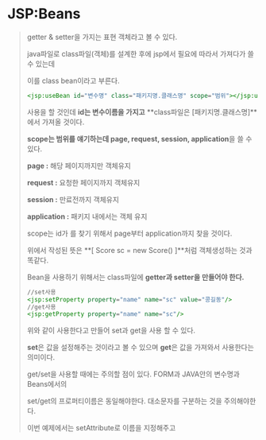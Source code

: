 # JSP:Beans

>  getter & setter을 가지는 표현 객체라고 볼 수 있다.
>
> java파일로 class파일(객체)를 설계한 후에 jsp에서 필요에 따라서 가져다가 쓸 수 있는데
>
> 이를 class bean이라고 부른다.
>
> ```jsp
> <jsp:useBean id="변수명" class="패키지명.클래스명" scope="범위"></jsp:useBean>
> ```
>
> 사용을 할 것인데 **id는 변수이름을 가지고** **class파일은 [패키지명.클래스명]**에서 가져올 것이다.
>
> **scope는 범위를 얘기하는데 page, request, session, application**을 쓸 수 있다.
>
> **page :** 해당 페이지까지만 객체유지
>
> **request :** 요청한 페이지까지 객체유지
>
> **session :** 만료전까지 객체유지
>
> **application :** 패키지 내에서는 객체 유지
>
> scope는 id가 를 찾기 위해서 page부터 application까지 찾을 것이다.
>
> 
>
> 위에서 작성된 뜻은 **[ Score sc = new Score() ]**처럼 객체생성하는 것과 똑같다.
>
>  Bean을 사용하기 위해서는 class파일에 **getter과 setter을 만들어야 한다.**
>
>  
>
>  ```jsp
> //set사용
> <jsp:setProperty property="name" name="sc" value="콩길동"/>
> //get사용
> <jsp:getProperty property="name" name="sc"/>
>  ```
>
>  위와 같이 사용한다고 만들어 set과 get을 사용 할 수 있다.
>
> **set**은 값을 설정해주는 것이라고 볼 수 있으며 **get**은 값을 가져와서 사용한다는 의미이다.
>
> get/set을 사용할 때에는 주의할 점이 있다. FORM과 JAVA안의 변수명과 Beans에서의
>
> set/get의 프로퍼티이름은 동일해야한다. 대소문자를 구분하는 것을 주의해야한다.
>
> 
>
>  이번 예제에서는 setAttribute로 이름을 지정해주고 
>
>  
>
>  
>
>  
>
> 

